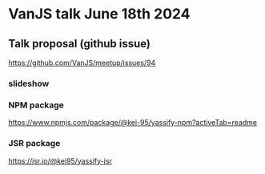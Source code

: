 # VanJS talk June 18th 2024

## Talk proposal (github issue)
https://github.com/VanJS/meetup/issues/94

### slideshow


### NPM package
https://www.npmjs.com/package/@kei-95/yassify-npm?activeTab=readme

### JSR package
https://jsr.io/@kei95/yassify-jsr

